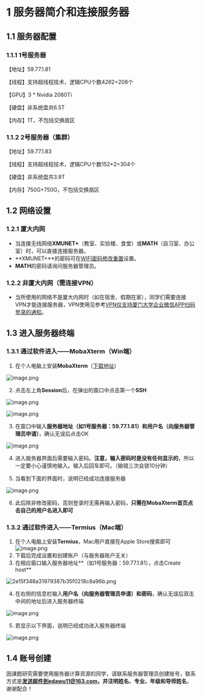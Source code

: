 # 1 服务器简介和连接服务器
## 1.1 服务器配置
### 1.1.1 1号服务器
【地址】59.77.1.81

【线程】支持超线程技术，逻辑CPU个数4*26*2=208个

【GPU】3 * Nvidia 2080Ti

【硬盘】非系统盘共6.5T

【内存】1T，不包括交换扇区
### 1.1.2 2号服务器（集群）
【地址】59.77.1.83

【线程】支持超线程技术，逻辑CPU个数152*2=304个

【硬盘】非系统盘共3.9T

【内存】750G+750G，不包括交换扇区
## 1.2 网络设置
### 1.2.1 厦大内网

- 当连接无线网络**XMUNET+**（教室、实验楼、食堂）或**MATH**（自习室、办公室）时，可以直接连接服务器。
- **XMUNET+**的密码可在[WIFI密码修改重置](http://pass.xmu.edu.cn/)设置。
- **MATH**的密码请询问服务器管理员。
### 1.2.2 非厦大内网（需连接VPN）

- 当所使用的网络不是厦大内网时（如在宿舍、假期在家），同学们需要连接VPN才能连接服务器，VPN使用见参考[VPN仅支持厦门大学企业微信APP扫码登录的通知](https://open.work.weixin.qq.com/wwopen/mpnews?mixuin=zdCnDQAABwB7HS1PAAAUAA&mfid=WW0305-MbyB5QAABwCBWYpWLBj5NAwUdgs65&idx=0&sn=60fa72b001663906c6da6a7a59e3b335)。
## 1.3 进入服务器终端
### 1.3.1 通过软件进入——MobaXterm（Win端）

1. 在个人电脑上安装**MobaXterm**（[下载地址](https://mobaxterm.mobatek.net/download.html)）

![image.png](https://cdn.nlark.com/yuque/0/2022/png/12762052/1662197058837-5df9a7b6-028b-4334-8682-a8616d386fa4.png#averageHue=%23483733&clientId=u108e5d6b-b4cd-4&crop=0&crop=0&crop=1&crop=1&from=paste&height=39&id=udd130d1f&margin=%5Bobject%20Object%5D&name=image.png&originHeight=59&originWidth=56&originalType=binary&ratio=1&rotation=0&showTitle=false&size=3798&status=done&style=none&taskId=ud4a9204a-3640-44b7-83c1-eed0914975c&title=&width=37.333333333333336)

2. 点击左上角**Session**后，在弹出的窗口中点击第一个**SSH**

![image.png](https://cdn.nlark.com/yuque/0/2022/png/12762052/1662196944240-b3cdeb61-0419-4e00-a783-874617781e4c.png#averageHue=%23faf4f2&clientId=u108e5d6b-b4cd-4&crop=0&crop=0&crop=1&crop=1&from=paste&height=75&id=u35935960&margin=%5Bobject%20Object%5D&name=image.png&originHeight=116&originWidth=973&originalType=binary&ratio=1&rotation=0&showTitle=false&size=18054&status=done&style=stroke&taskId=u41035d91-f476-4a49-bfc1-1914d5a7588&title=&width=631.6666870117188)

![image.png](https://cdn.nlark.com/yuque/0/2022/png/12762052/1662197031511-0d268929-5017-4091-9a3d-b8c8f2c6f60e.png#averageHue=%23faf9f8&clientId=u108e5d6b-b4cd-4&crop=0&crop=0&crop=1&crop=1&from=paste&height=420&id=u6f6c298e&margin=%5Bobject%20Object%5D&name=image.png&originHeight=844&originWidth=1276&originalType=binary&ratio=1&rotation=0&showTitle=false&size=49968&status=done&style=stroke&taskId=u791de35f-58f7-4386-992c-73c505b3ac7&title=&width=635)

3. 在窗口中输入**服务器地址（如1号服务器：59.77.1.81）**和**用户名（向服务器管理员申请）**，确认无误后点击OK

![image.png](https://cdn.nlark.com/yuque/0/2022/png/12762052/1662197212338-b8f5ecac-10e7-4249-873b-c3b8f3e5a3e5.png#averageHue=%23faf7f6&clientId=u108e5d6b-b4cd-4&crop=0&crop=0&crop=1&crop=1&from=paste&height=394&id=u80e8dc35&margin=%5Bobject%20Object%5D&name=image.png&originHeight=819&originWidth=1260&originalType=binary&ratio=1&rotation=0&showTitle=false&size=50745&status=done&style=none&taskId=u59a00d49-2470-4bf1-9b3d-7ceaee82cd0&title=&width=606)

4. 进入服务器界面后需要输入密码。**注意，输入密码时是没有任何显示的**，所以一定要小心谨慎地输入。输入后回车即可。（输错三次会锁10分钟）

5. 当看到下面的界面时，说明已经成功连接服务器

![image.png](https://cdn.nlark.com/yuque/0/2022/png/12762052/1662197576764-3bf49e50-8b04-4850-91cf-64c074bcc36a.png#averageHue=%23545150&clientId=u108e5d6b-b4cd-4&crop=0&crop=0&crop=1&crop=1&from=paste&height=329&id=uf50e8f58&margin=%5Bobject%20Object%5D&name=image.png&originHeight=1376&originWidth=2560&originalType=binary&ratio=1&rotation=0&showTitle=false&size=156317&status=done&style=none&taskId=u226ab621-76ae-40f7-ad84-d53c307b73d&title=&width=612)

6. 此后除非修改密码，否则登录时无需再输入密码，**只需在MobaXterm首页点击自己的用户名进入即可**



### 1.3.2 通过软件进入——Termius（Mac端）

1. 在个人电脑上安装**Termius**，Mac用户直接在Apple Store搜索即可![image.png](https://cdn.nlark.com/yuque/0/2022/png/12762052/1669984140783-699a7df0-d7c4-45ee-9486-142ca0b8c94b.png#averageHue=%23777f79&clientId=u2cda27fb-ff71-4&crop=0&crop=0&crop=1&crop=1&from=paste&height=424&id=u7f7f93b8&margin=%5Bobject%20Object%5D&name=image.png&originHeight=1716&originWidth=2676&originalType=binary&ratio=1&rotation=0&showTitle=false&size=2652746&status=done&style=none&taskId=ucbd67708-6172-478c-be16-e06701dfdc4&title=&width=661)
2. 下载后完成设置和创建账户（与服务器账户无关）
3. 在相应窗口输入服务器地址**（如1号服务器：59.77.1.81），点击Create host**

![2e15f348a31979387b35f0218c8a96b.png](https://cdn.nlark.com/yuque/0/2022/png/12762052/1669984174008-ccd47c1c-6dd8-4901-b2c8-bd73f19fce37.png#averageHue=%23ebeff1&clientId=u2cda27fb-ff71-4&crop=0&crop=0&crop=1&crop=1&from=paste&height=799&id=uf9b6c46f&margin=%5Bobject%20Object%5D&name=2e15f348a31979387b35f0218c8a96b.png&originHeight=1198&originWidth=1911&originalType=binary&ratio=1&rotation=0&showTitle=false&size=249408&status=done&style=none&taskId=uf296a12c-85b5-4c64-92e0-2b79a7af0b0&title=&width=1274)

4. 在右侧的信息栏输入**用户名（向服务器管理员申请）和密码**，确认无误后双击中间的地址后进入服务器终端

![image.png](https://cdn.nlark.com/yuque/0/2022/png/12762052/1669984366482-4cf3bd9f-22a0-4a77-9091-b9c9928be77b.png#averageHue=%23d0d4d9&clientId=u2cda27fb-ff71-4&crop=0&crop=0&crop=1&crop=1&from=paste&height=464&id=uf1113b8e&margin=%5Bobject%20Object%5D&name=image.png&originHeight=1186&originWidth=1903&originalType=binary&ratio=1&rotation=0&showTitle=false&size=134153&status=done&style=none&taskId=u6fa501b6-7f96-44ec-a9ef-c14d147e12d&title=&width=745)

5. 若显示以下界面，说明已经成功进入服务器终端

![image.png](https://cdn.nlark.com/yuque/0/2022/png/12762052/1669984486257-62da2a7d-f8ac-4a28-86d6-9c0bf9f99d8c.png#averageHue=%2316192b&clientId=u2cda27fb-ff71-4&crop=0&crop=0&crop=1&crop=1&from=paste&height=777&id=u76efff8f&margin=%5Bobject%20Object%5D&name=image.png&originHeight=1166&originWidth=1908&originalType=binary&ratio=1&rotation=0&showTitle=false&size=48649&status=done&style=none&taskId=ue374dc76-d81d-47f1-a1c3-3a0d219e1be&title=&width=1272)

## 1.4 账号创建

因课题研究需要使用服务器计算资源的同学，请联系服务器管理员创建账号，联系方式是**发送邮件到edawu11@163.com，并注明姓名、专业、年级和导师姓名**，谢谢配合！